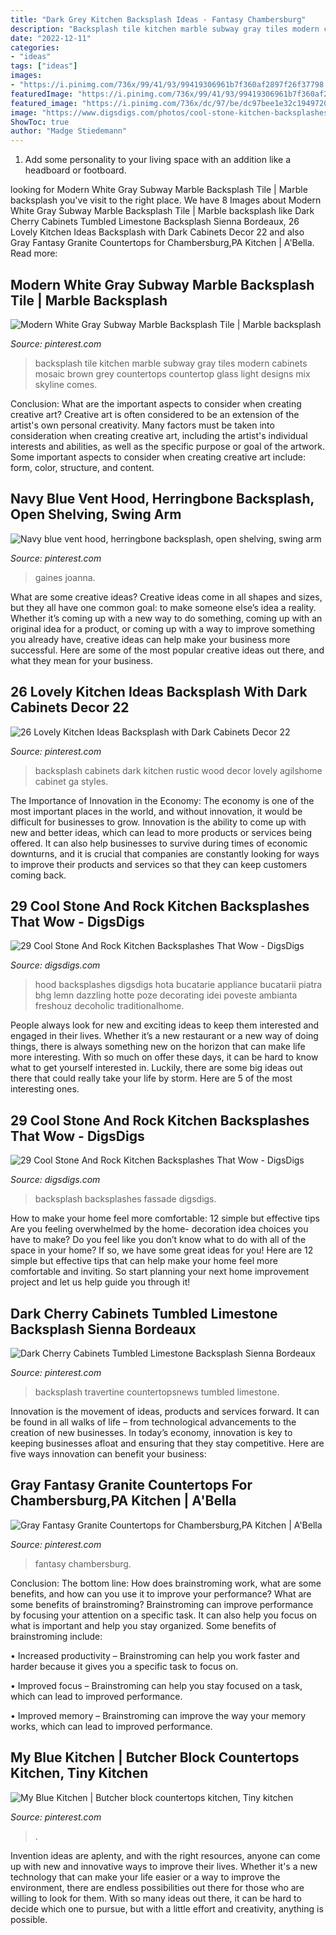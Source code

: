 ```yaml
---
title: "Dark Grey Kitchen Backsplash Ideas - Fantasy Chambersburg"
description: "Backsplash tile kitchen marble subway gray tiles modern cabinets mosaic brown grey countertops countertop glass light designs mix skyline comes"
date: "2022-12-11"
categories:
- "ideas"
tags: ["ideas"]
images:
- "https://i.pinimg.com/736x/99/41/93/99419306961b7f360af2897f26f37798.jpg"
featuredImage: "https://i.pinimg.com/736x/99/41/93/99419306961b7f360af2897f26f37798.jpg"
featured_image: "https://i.pinimg.com/736x/dc/97/be/dc97bee1e32c1949720c347d09cc8751.jpg"
image: "https://www.digsdigs.com/photos/cool-stone-kitchen-backsplashes-that-wow-10.jpg"
ShowToc: true
author: "Madge Stiedemann"
---
```



1. Add some personality to your living space with an addition like a headboard or footboard.

	

		
looking for Modern White Gray Subway Marble Backsplash Tile | Marble backsplash you've visit to the right place. We have 8 Images about Modern White Gray Subway Marble Backsplash Tile | Marble backsplash like Dark Cherry Cabinets Tumbled Limestone Backsplash Sienna Bordeaux, 26 Lovely Kitchen Ideas Backsplash with Dark Cabinets Decor 22 and also Gray Fantasy Granite Countertops for Chambersburg,PA Kitchen | A&#039;Bella. Read more:
		
    
## Modern White Gray Subway Marble Backsplash Tile | Marble Backsplash

<img loading=lazy src="https://i.pinimg.com/736x/f7/dc/1b/f7dc1b7e9e1e7a6d83c63b426c9b10ce.jpg" onerror="this.onerror=null;this.src='https://tse2.mm.bing.net/th?id=OIP.-cM4-kZ4DcHjmk_HfvZOlAHaJ4&amp;pid=15.1';" alt="Modern White Gray Subway Marble Backsplash Tile | Marble backsplash">

_Source: pinterest.com_

>backsplash tile kitchen marble subway gray tiles modern cabinets mosaic brown grey countertops countertop glass light designs mix skyline comes. 

	

Conclusion: What are the important aspects to consider when creating creative art?
Creative art is often considered to be an extension of the artist's own personal creativity. Many factors must be taken into consideration when creating creative art, including the artist's individual interests and abilities, as well as the specific purpose or goal of the artwork. Some important aspects to consider when creating creative art include: form, color, structure, and content.

    
## Navy Blue Vent Hood, Herringbone Backsplash, Open Shelving, Swing Arm

<img loading=lazy src="https://i.pinimg.com/736x/dc/97/be/dc97bee1e32c1949720c347d09cc8751.jpg" onerror="this.onerror=null;this.src='https://tse3.mm.bing.net/th?id=OIP.ASXw-FWKtjPAPLxb5yVtMwHaJ3&amp;pid=15.1';" alt="Navy blue vent hood, herringbone backsplash, open shelving, swing arm">

_Source: pinterest.com_

>gaines joanna. 

	

What are some creative ideas?
Creative ideas come in all shapes and sizes, but they all have one common goal: to make someone else’s idea a reality. Whether it’s coming up with a new way to do something, coming up with an original idea for a product, or coming up with a way to improve something you already have, creative ideas can help make your business more successful. Here are some of the most popular creative ideas out there, and what they mean for your business.

    
## 26 Lovely Kitchen Ideas Backsplash With Dark Cabinets Decor 22

<img loading=lazy src="https://i.pinimg.com/736x/a6/ee/7f/a6ee7f97d56fb83f72860f112cf83ffe.jpg" onerror="this.onerror=null;this.src='https://tse4.mm.bing.net/th?id=OIP.IUxFnW-g0cHXMg16k61SFAHaNK&amp;pid=15.1';" alt="26 Lovely Kitchen Ideas Backsplash with Dark Cabinets Decor 22">

_Source: pinterest.com_

>backsplash cabinets dark kitchen rustic wood decor lovely agilshome cabinet ga styles. 

	

The Importance of Innovation in the Economy:
The economy is one of the most important places in the world, and without innovation, it would be difficult for businesses to grow. Innovation is the ability to come up with new and better ideas, which can lead to more products or services being offered. It can also help businesses to survive during times of economic downturns, and it is crucial that companies are constantly looking for ways to improve their products and services so that they can keep customers coming back.

    
## 29 Cool Stone And Rock Kitchen Backsplashes That Wow - DigsDigs

<img loading=lazy src="https://www.digsdigs.com/photos/cool-stone-kitchen-backsplashes-that-wow-12.jpg" onerror="this.onerror=null;this.src='https://tse1.mm.bing.net/th?id=OIP.A1VW4qxXhaV9W-TceG-hxQHaJ_&amp;pid=15.1';" alt="29 Cool Stone And Rock Kitchen Backsplashes That Wow - DigsDigs">

_Source: digsdigs.com_

>hood backsplashes digsdigs hota bucatarie appliance bucatarii piatra bhg lemn dazzling hotte poze decorating idei poveste ambianta freshouz decoholic traditionalhome. 

	

People always look for new and exciting ideas to keep them interested and engaged in their lives. Whether it’s a new restaurant or a new way of doing things, there is always something new on the horizon that can make life more interesting. With so much on offer these days, it can be hard to know what to get yourself interested in. Luckily, there are some big ideas out there that could really take your life by storm. Here are 5 of the most interesting ones.

    
## 29 Cool Stone And Rock Kitchen Backsplashes That Wow - DigsDigs

<img loading=lazy src="https://www.digsdigs.com/photos/cool-stone-kitchen-backsplashes-that-wow-10.jpg" onerror="this.onerror=null;this.src='https://tse4.mm.bing.net/th?id=OIP.Pb0b06aNjcysaU_YkI8zAQAAAA&amp;pid=15.1';" alt="29 Cool Stone And Rock Kitchen Backsplashes That Wow - DigsDigs">

_Source: digsdigs.com_

>backsplash backsplashes fassade digsdigs. 

	

How to make your home feel more comfortable: 12 simple but effective tips
Are you feeling overwhelmed by the home- decoration idea choices you have to make? Do you feel like you don’t know what to do with all of the space in your home? If so, we have some great ideas for you! Here are 12 simple but effective tips that can help make your home feel more comfortable and inviting. So start planning your next home improvement project and let us help guide you through it!

    
## Dark Cherry Cabinets Tumbled Limestone Backsplash Sienna Bordeaux

<img loading=lazy src="https://i.pinimg.com/736x/54/97/5d/54975d7b36747431f9592c8294010c95.jpg" onerror="this.onerror=null;this.src='https://tse3.mm.bing.net/th?id=OIP.ibQfvXhYs_7PzphSo-YEUQHaLH&amp;pid=15.1';" alt="Dark Cherry Cabinets Tumbled Limestone Backsplash Sienna Bordeaux">

_Source: pinterest.com_

>backsplash travertine countertopsnews tumbled limestone. 

	

Innovation is the movement of ideas, products and services forward. It can be found in all walks of life – from technological advancements to the creation of new businesses. In today’s economy, innovation is key to keeping businesses afloat and ensuring that they stay competitive. Here are five ways innovation can benefit your business: 

    
## Gray Fantasy Granite Countertops For Chambersburg,PA Kitchen | A&#039;Bella

<img loading=lazy src="https://i.pinimg.com/736x/b9/b8/78/b9b878694b9c6486bbaa0c10845c6076.jpg" onerror="this.onerror=null;this.src='https://tse4.mm.bing.net/th?id=OIP.h7EIjyfZoHVJ-1Y-LHbhWAHaJ4&amp;pid=15.1';" alt="Gray Fantasy Granite Countertops for Chambersburg,PA Kitchen | A&#039;Bella">

_Source: pinterest.com_

>fantasy chambersburg. 

	

Conclusion: The bottom line: How does brainstroming work, what are some benefits, and how can you use it to improve your performance?
What are some benefits of brainstroming?
Brainstroming can improve performance by focusing your attention on a specific task. It can also help you focus on what is important and help you stay organized. Some benefits of brainstroming include:

• Increased productivity – Brainstroming can help you work faster and harder because it gives you a specific task to focus on.

• Improved focus – Brainstroming can help you stay focused on a task, which can lead to improved performance.

• Improved memory – Brainstroming can improve the way your memory works, which can lead to improved performance.

    
## My Blue Kitchen | Butcher Block Countertops Kitchen, Tiny Kitchen

<img loading=lazy src="https://i.pinimg.com/736x/99/41/93/99419306961b7f360af2897f26f37798.jpg" onerror="this.onerror=null;this.src='https://tse1.mm.bing.net/th?id=OIP.WZcBDrCewrUJDcU2m1kmbAHaJ3&amp;pid=15.1';" alt="My Blue Kitchen | Butcher block countertops kitchen, Tiny kitchen">

_Source: pinterest.com_

>. 

	

Invention ideas are aplenty, and with the right resources, anyone can come up with new and innovative ways to improve their lives. Whether it's a new technology that can make your life easier or a way to improve the environment, there are endless possibilities out there for those who are willing to look for them. With so many ideas out there, it can be hard to decide which one to pursue, but with a little effort and creativity, anything is possible.

